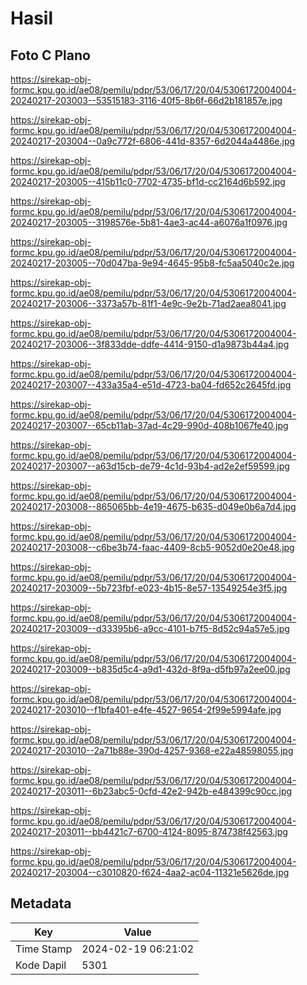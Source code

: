 # Hasil

## Foto C Plano

https://sirekap-obj-formc.kpu.go.id/ae08/pemilu/pdpr/53/06/17/20/04/5306172004004-20240217-203003--53515183-3116-40f5-8b6f-66d2b181857e.jpg

https://sirekap-obj-formc.kpu.go.id/ae08/pemilu/pdpr/53/06/17/20/04/5306172004004-20240217-203004--0a9c772f-6806-441d-8357-6d2044a4486e.jpg

https://sirekap-obj-formc.kpu.go.id/ae08/pemilu/pdpr/53/06/17/20/04/5306172004004-20240217-203005--415b11c0-7702-4735-bf1d-cc2164d6b592.jpg

https://sirekap-obj-formc.kpu.go.id/ae08/pemilu/pdpr/53/06/17/20/04/5306172004004-20240217-203005--3198576e-5b81-4ae3-ac44-a6076a1f0976.jpg

https://sirekap-obj-formc.kpu.go.id/ae08/pemilu/pdpr/53/06/17/20/04/5306172004004-20240217-203005--70d047ba-9e94-4645-95b8-fc5aa5040c2e.jpg

https://sirekap-obj-formc.kpu.go.id/ae08/pemilu/pdpr/53/06/17/20/04/5306172004004-20240217-203006--3373a57b-81f1-4e9c-9e2b-71ad2aea8041.jpg

https://sirekap-obj-formc.kpu.go.id/ae08/pemilu/pdpr/53/06/17/20/04/5306172004004-20240217-203006--3f833dde-ddfe-4414-9150-d1a9873b44a4.jpg

https://sirekap-obj-formc.kpu.go.id/ae08/pemilu/pdpr/53/06/17/20/04/5306172004004-20240217-203007--433a35a4-e51d-4723-ba04-fd652c2645fd.jpg

https://sirekap-obj-formc.kpu.go.id/ae08/pemilu/pdpr/53/06/17/20/04/5306172004004-20240217-203007--65cb11ab-37ad-4c29-990d-408b1067fe40.jpg

https://sirekap-obj-formc.kpu.go.id/ae08/pemilu/pdpr/53/06/17/20/04/5306172004004-20240217-203007--a63d15cb-de79-4c1d-93b4-ad2e2ef59599.jpg

https://sirekap-obj-formc.kpu.go.id/ae08/pemilu/pdpr/53/06/17/20/04/5306172004004-20240217-203008--865065bb-4e19-4675-b635-d049e0b6a7d4.jpg

https://sirekap-obj-formc.kpu.go.id/ae08/pemilu/pdpr/53/06/17/20/04/5306172004004-20240217-203008--c6be3b74-faac-4409-8cb5-9052d0e20e48.jpg

https://sirekap-obj-formc.kpu.go.id/ae08/pemilu/pdpr/53/06/17/20/04/5306172004004-20240217-203009--5b723fbf-e023-4b15-8e57-13549254e3f5.jpg

https://sirekap-obj-formc.kpu.go.id/ae08/pemilu/pdpr/53/06/17/20/04/5306172004004-20240217-203009--d33395b6-a9cc-4101-b7f5-8d52c94a57e5.jpg

https://sirekap-obj-formc.kpu.go.id/ae08/pemilu/pdpr/53/06/17/20/04/5306172004004-20240217-203009--b835d5c4-a9d1-432d-8f9a-d5fb97a2ee00.jpg

https://sirekap-obj-formc.kpu.go.id/ae08/pemilu/pdpr/53/06/17/20/04/5306172004004-20240217-203010--f1bfa401-e4fe-4527-9654-2f99e5994afe.jpg

https://sirekap-obj-formc.kpu.go.id/ae08/pemilu/pdpr/53/06/17/20/04/5306172004004-20240217-203010--2a71b88e-390d-4257-9368-e22a48598055.jpg

https://sirekap-obj-formc.kpu.go.id/ae08/pemilu/pdpr/53/06/17/20/04/5306172004004-20240217-203011--6b23abc5-0cfd-42e2-942b-e484399c90cc.jpg

https://sirekap-obj-formc.kpu.go.id/ae08/pemilu/pdpr/53/06/17/20/04/5306172004004-20240217-203011--bb4421c7-6700-4124-8095-874738f42563.jpg

https://sirekap-obj-formc.kpu.go.id/ae08/pemilu/pdpr/53/06/17/20/04/5306172004004-20240217-203004--c3010820-f624-4aa2-ac04-11321e5626de.jpg


## Metadata

| Key        | Value               |
| ---------- | ------------------- |
| Time Stamp | 2024-02-19 06:21:02 |
| Kode Dapil | 5301                |



